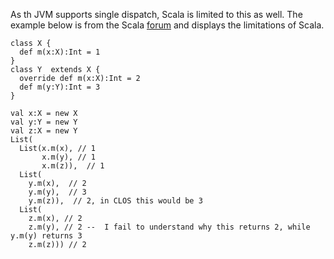 As th JVM supports single dispatch, Scala is limited to this as well.
The example below is from the Scala [forum](https://users.scala-lang.org/t/dynamic-dispatch-on-object-but-static-dispatch-on-arguments-sometimes/5350) and displays the limitations of Scala.

```
class X {
  def m(x:X):Int = 1
}
class Y  extends X {
  override def m(x:X):Int = 2
  def m(y:Y):Int = 3
}

val x:X = new X
val y:Y = new Y
val z:X = new Y
List(
  List(x.m(x), // 1
       x.m(y), // 1
       x.m(z)),  // 1
  List(
    y.m(x),  // 2
    y.m(y),  // 3 
    y.m(z)),  // 2, in CLOS this would be 3
  List(
    z.m(x), // 2
    z.m(y), // 2 --  I fail to understand why this returns 2, while y.m(y) returns 3
    z.m(z))) // 2 
```
